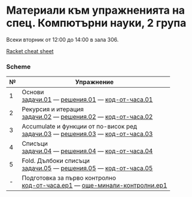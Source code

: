# Материали към упражненията на спец. Компютърни науки, 2 група

Всеки вторник от 12:00 до 14:00 в зала 306.

[Racket cheat sheet](https://docs.racket-lang.org/racket-cheat/index.html)

### Scheme
| № | Упражнение |
| --- | --- |
| 1 | Основи <br /> [задачи.01] — [решения.01] — [код-от-часа.01] |
| 2 | Рекурсия и итерация <br /> [задачи.02] — [решения.02] — [код-от-часа.02] |
| 3 | Accumulate и функции от по-висок ред <br /> [задачи.03] — [решения.03] — [код-от-часа.03] |
| 4 | Списъци <br /> [задачи.04] — [решения.04] — [код-от-часа.04] |
| 5 | Fold. Дълбоки списъци <br /> [задачи.05] — [решения.05] — [код-от-часа.05] |
| - | Подготовка за първо контролно <br /> [код-от-часа.ep1] — [още-минали-контролни.ep1] |


[задачи.01]: 01.scheme.basics/
[решения.01]: 01.scheme.basics/solutions.01.rkt
[код-от-часа.01]: 01.scheme.basics/class.01.rkt

[задачи.02]: 02.scheme.rec-iter/
[решения.02]: 02.scheme.rec-iter/solutions/
[код-от-часа.02]: 02.scheme.rec-iter/class.02.rkt

[задачи.03]: 03.scheme.hof-accumulate
[решения.03]: 03.scheme.hof-accumulate/solutions/
[код-от-часа.03]: 03.scheme.hof-accumulate/class.03.rkt

[задачи.04]: 04.scheme.lists
[решения.04]: 04.scheme.lists/solutions/
[код-от-часа.04]: 04.scheme.lists/class.04.rkt

[задачи.05]: 05.scheme.fold-deeplists
[решения.05]: 05.scheme.fold-deeplists/solutions/
[код-от-часа.05]: 05.scheme.lists/class.05.rkt


[код-от-часа.ep1]: ./exam1-prep/class.ep1.rkt
[още-минали-контролни.ep1]: ./exam1-prep
